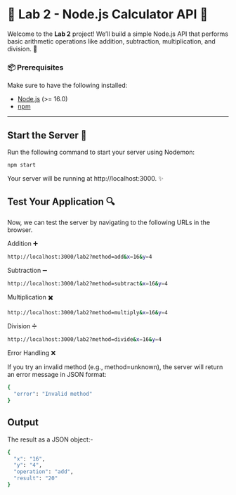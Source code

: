 # 🚀 Lab 2 - Node.js Calculator API 🧮

Welcome to the **Lab 2** project! We’ll build a simple Node.js API that performs basic arithmetic operations like addition, subtraction, multiplication, and division. 🎉

### 📦 Prerequisites
Make sure to have the following installed:
- [Node.js](https://nodejs.org/) (>= 16.0)
- [npm](https://www.npmjs.com/)

---

## Start the Server 🚀
Run the following command to start your server using Nodemon:

```bash
npm start
```

Your server will be running at http://localhost:3000. ✨

## Test Your Application 🔍

Now, we can test the server by navigating to the following URLs in the browser.

Addition ➕
```bash
http://localhost:3000/lab2?method=add&x=16&y=4
```

Subtraction ➖
```bash
http://localhost:3000/lab2?method=subtract&x=16&y=4
```

Multiplication ✖️
```bash
http://localhost:3000/lab2?method=multiply&x=16&y=4
```
Division ➗
```bash
http://localhost:3000/lab2?method=divide&x=16&y=4

```
Error Handling ❌

If you try an invalid method (e.g., method=unknown), the server will return an error message in JSON format:

```bash
{
  "error": "Invalid method"
}
```

## Output
The result as a JSON object:-
```bash
{
  "x": "16",
  "y": "4",
  "operation": "add",
  "result": "20"
}
```